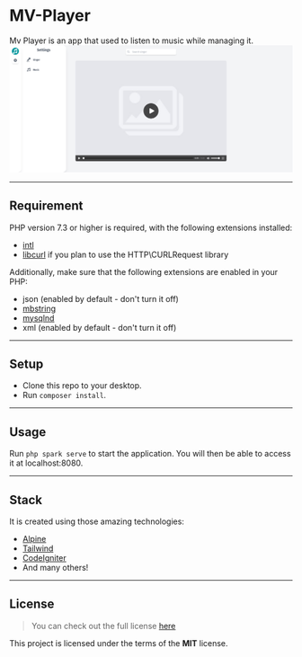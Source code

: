 # MV-Player
Mv Player is an app that used to listen to music while managing it. 
<img src="./res/output.png" alt="output-mvPlayer" >

---

## Requirement
PHP version 7.3 or higher is required, with the following extensions installed:

- [intl](http://php.net/manual/en/intl.requirements.php)
- [libcurl](http://php.net/manual/en/curl.requirements.php) if you plan to use the HTTP\CURLRequest library

Additionally, make sure that the following extensions are enabled in your PHP:

- json (enabled by default - don't turn it off)
- [mbstring](http://php.net/manual/en/mbstring.installation.php)
- [mysqlnd](http://php.net/manual/en/mysqlnd.install.php)
- xml (enabled by default - don't turn it off)

---

## Setup
- Clone this repo to your desktop.
- Run `composer install`.

---

## Usage
Run `php spark serve` to start the application. You will then be able to access it at localhost:8080.

---

## Stack
It is created using those amazing technologies:
- [Alpine](https://alpinejs.dev/)
- [Tailwind](https://tailwindcss.com/)
- [CodeIgniter](https://codeigniter.com/)
- And many others!

---

## License
>You can check out the full license [here](https://github.com/hafizhaziq307/MV-Player/blob/main/LICENSE)

This project is licensed under the terms of the **MIT** license.